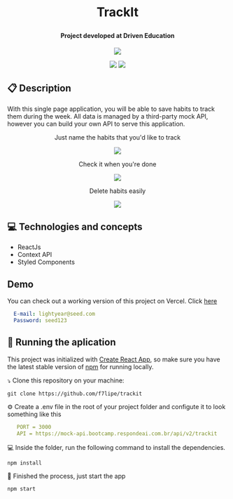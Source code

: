 # <p align = "center"> TrackIt </p>
#### <p align = "center"> Project developed at Driven Education </p>

<p align="center">
   <img src="https://lh3.googleusercontent.com/fife/AAbDypBhIMIyN2yHKvbmhirECtWPDoGfk3Xge44d1WBNpxUc9Y5BGn_0ITRvV_0UxtC71a2fbT_u0yaYi3sYY91BXrWvmVmXZGJFu_aEwPME0eNOJfB6QoSkhf55Gm1sVMRR8ORdx6uGUUPeLEE9vx8Q42yywjt42UdrACQvHSsnpet9zA5RgsWnbJyA3Qp-sXDHhtIIqly0IzkVIxmK73_DTR480FjiZzY0iH-Rwq_FCtcDOC6tJsUpRusXVXtdkSdooALql3XL4rpYAKwBP6c6OR_Xc1HtfUG9ZGMHnW8WWuXfP-3Cvlkt9wQeyAh0S2s1or_r5kWF8hFIkjna4HsYJJAymPCBdJulmFVYbhinmrGl_yHq4DFlPzjfv7tk3mO4iWXc1Z-57TJz8L52h7O47M701A4hBUUCv1Xwr1AhdySGZnhOQ8ciL6lNnRY0sF6NWeiwPi4LQ_4vDc1SQP1FCDz2i3y---vHbabgzyip3_jaVmdMSxFOELGoHaR4yGG8MxQPpjxYSUGnhYBkJeu0Qr7IfCyGPCJRxWhjNyKgsvn9l5b9HhT-ks5L9L_9VB7LzAM0uSfiYfbouUH2R0V-oaeIcf3_CdBQIRWjMZSvpC7TKK7jok8G7_b84-zGjh3YGmZFZBk3FGvJFKXQZJrXLRGrMwHJ_7qoyfPx7Kve3cwtXjAxRfuEABJb1NKR9qqtuMa3r7nebZHFbNGYR5Q3OwNS8rHHiVKQ-zKWVch0YxuVmmXbGqj7bk3Ho6t9eYRi7EZI9vT_z7uOmb7yKqKZV2jKfHUE-XpcnPPY6jC-jIZVzsl9GL4B0GEwjCpnLpilhe0-hVVFh0HdOSW3c9RBJjZJfeX30kusbXcxRUtdhS2_cZZOQBhMwyj7_4NQ_r8cV8rw4VdcENtbgDjjtQnbjAbZngj02bukqz87vBuBrr4PaEfywUqyBRrq9PuSqzoNFw9_0LYsrysH6kV58f9fA7Kcf2wyXmhWG4eH_QF0XcPBfGkajbWMrFoE_26v14kXiyo-eP4YUjE2hgyTwDAk_9sWj89tOyKP3j1ShTHKqRp1yoroEc1mrbW3CRJVShWQFRw2o6c_cN13K1W2ykwh2ebLjSWFUGaLZFxti0F9aYlcMqNAyVHvZNpO3IBCvEW2Ie-VjFt01YRxaL2Hrnov60Di0BVxxV26276isxE2vT_kR0DoMhBmLpDhw-34PlrGQQXD_tUs42aF2g4brHrx1ZJXYRLkmkEv94zqcUPWE0dquPHW3V3aOXfi1VY29h-H4lcic4inw2ZhpHOrERoE3-pENtvfkO2N-f-7Ev_AQAkzTZ6FGUddWSfMLLj6lHtHPWNnr2JWGa-BJ6rlPFpFZlhTiyx7cbZV5-EEqyma7qb2gcoUYHlsg8E=w1360-h602"/>
</p>

<p align = "center">
    <img src="https://img.shields.io/badge/responsiveness-Mobile-4dae71?style=flat-square" />
    <img src="https://img.shields.io/badge/stack-Front_end-4dae71?style=flat-square" />
</p>


##  :clipboard: Description

With this single page application, you will be able to save habits to track them during the week. All data is managed by a third-party mock API, however you can build your own API to serve this application.

<div>
<p align = "center"> Just name the habits that you'd like to track </p>
<p align = "center">
<img src="https://lh3.googleusercontent.com/fife/AAbDypDKOG9goQpfZtSjBAE4pwzGH1onFouUKvwpNDsLfYVQ6rdteBdbcgkJ4NEt4jiO0fXlJ4a0mt8Nw_DS3h2wdkoiXNTKfNgkZ-DHepcgbTRzpQOtuZB-Ibx8BKxTHtWsK4I08H_8uZ6_CLI-z3eaWOTCN7xmSP4ymzbAp-vSCaHe6UDou8zVofx6Im7s_k-gu4CoagVmrQGEeFX0ZcFhIV-Zmnw4TkbWXWAVTMeR1j2Q-TyLuvQDwcsEF_NajZISCKR8jzknR54nwSRXJnjWNcYOs0hbJFdNdZgO4t40GYnkVjGLD-jp7-6ayG2OJoITMhZ-cXkKn_kgs24Bwo4rsB5MFjfJ83uAIbaYOBkjC1lu3Ug2s3p_2OKovKAMVNUldGVaJ9dIUVXlfyVKUdjVo9msZ10PFb0nIfK2NtZIDbWd8M6TkE_tolA85EXrOQLuzQtAkPIP8BpzFeBfzAeej7lfEDThp2_iE5HinrYb3rF8nh9XikkjQp3HbezQDduFYUwwyk3cCXana3l6_DJO9mEzq4YmEEgDZ-i33IFwC6RGC4kGdQSnTobvpUv-BOYF7cOqCg7lhy4hPD1ykELV2R6c-v71wRav--_gxRf7Y-Nh0qmpEvuzosbM7wIa64kQyC3pIgxB8fQaoJxQoD4DsMdtt5wUkAk6vDz-EtmGbqnE5ZNL82yG4ktJQLoaQ-UOtiuALcBC4XLlOyVUir24ywBYETorSx3JjBZWH7wa3K1mNU4gGHtc36MncT5NJobnRgKo44LZk9IoGaAyyQN8p5Mcwauqm6cQ2Fzyb3dZz4SHv-JIYRVYdETFykgO2uD0x_Gk0Kq8DhIcwrnU92Wia4RewKnSnCOcEQ78ySH18wCKJOZpOSxiOMwfTOsdPgQFwjVcbQJlVmZ8Wy-WXIrWgRnFss3ZPnIVeeq6kJjnyg7GUipFlEBQQE5CqwLR-PQGX7ToepWl8BFZgzKWuGdqdPnkAoOgDDUpEZ6DpQLbOxO4Z7yEptZeyrzviLp06lR61I1JmmEDqEgNu8UT418xYDfagyrIuSYHu1A_lKy02dOl748pQs70vMePAfZANpUZ5m_6pG5BDdgkoAhGryhf-D74NLYaqGfKMSyPBYn5IaJ4cchTidvO9B_QWymrrfeiEoRdQNzkQoDcLGYh_yQt-v9ivK3DbfjneRU1kqLKwTXQGX4hZiYW-pnJoXLCc_CnnQwyYko1WjIkQyhID3yr76JPObFehjgKunD9TEua7wNMTJaQgmCHwarx4Fy6r6gGw4yXLO-TGNi2Go_JHxKMIp3cKsIBrFdmSd3rurwt9gsnwrUUEIptkJ31C1G8lAXRz5yoQ2UH=w2000-h4328" />
</p>
 
<p align="center"> Check it when you're done </p>
<p align="center">
<img src="https://lh3.googleusercontent.com/fife/AAbDypCWSSvneBI_rq7l_KxNgugk6j58eWO0KGVtaB6d1zM7IKe9KhWCOqdXtuy06Lvb2Db1tTg6OZwWplyCP0B1p2qd00okPxNKJNFeO-BHYabr3wDlcxB80NhF5A_IFEWplHbdGUedgLG3CpVC5FfswCvBhh_EyxbeyS6CB-E9t13XntSIlTpK3RxTBaHHvvczPAFHHvtT3qH8Hvo7PCKByPiKzXU5kRTEUE87nm059Q8gbsldYIMfJsBKEvJdz43qAMIW7j6MqZdPByNaXEhkiXpi98dGFDWFkWf_Sp2a8qZGbpOMgW2aRL9TgRH1KC2hehBJI-_Xpmkg_nhA5ISX6DRaKb1uScEuKoxr_BEeVTTzqLQMuCMR999S9KCdq5BPM9FS8azdHPI9EkYOMRnJVuSdO-tvpRxTsjt3EejHhE7N1tBMUqEbkPwd_G-fA2JENjozcImzKIA1BRTuEraagrCh0L9ke0GFS33KzQ5fV_M9GG7LA1ZaseMnbS2yJkgRxKgPYQfZ2Rqn22OZUMb-9m0CAmGhZujW9AmGPKcTNabZyZ7A9gzORhfgwgx-fsqeX_FiwuSd7fGR8vgS0KVxirrKpQ80rT1U757-GaYUYLaSHJiaho5yXx85bu2Zamdd2-hNfOJ9z_2w_LqMS_fA-TGc879KXoyrMq-IyUadWV6BaOL8vCCafU9CanJtMaVnhuRn-8Q7nTYwfD--HyOEIBQ6msYISfZd_fN9BHoKjy2GWoVI9Ej2kYGvdDdj_0StTTogJcBK1s_A5nkPpgNWN77ATiWEH0sNbworcM1u30T7TsbcEDpY9F7q02iVziMD1883XRB5I7sscmuvsC8tBd5jstLdgGPRLMA5nN-fYhM0okN3yYdHOqQW8C6mvWnod8FLbv4bWyqvPyqmFpLdgfLvzx7dfGOfc4T_OxG3i2xM_FuDPA2CgvwGTPQManCXc3GewBxe7-a4HP_2QiqjjKCCDCtePTHvUsa8CltFHeU4lZ2Rc1pgqIOfrllrt-kS89AwITwF4KjpEJ5Pwkp9qsHoUQg4nyABfNaMJ4hmt32KkxvVs6o_bTKadLgkqGYWl5k1ZijENfPhDKLmYZWQHWmkI52dVMobD2cZQxr2-kZNq9_nnVOjtFZXFwUu1-YC7iliYdu21zM0C8bBwawbU3Eo-5DpLHDON8Ai9pQKL9Pfi2DJ_lgig-zmsZiSWreAjHdNCOzwurChLoCbO_uWlQu8qK5aoISZX1kBDk9HDuyRR87qGQTntb0dbL61QALSeXB8PzYVBtH-FWYIKHUDVO4GdqWxEFGupm__nBDXJ31IlrEYGP3hAZpnScmfbi9Icwh9o2rg=w2000-h1984" />
<p>

<p align= "center"> Delete habits easily </p>
<p align = "center">
<img src="https://lh3.googleusercontent.com/fife/AAbDypDI0W__rnedxLdRGecKXDuXL8_5Bv8IWfvVKKkKtmSO62ws9Zf_o4XKSKJE5Gb5HB5ZiSLQp1Y8z2VPe8lUZKXnGIoL5fl9WjFynOEjL-0sqGI65UpVe8PNV3AO2YAO0Vm8kdsN-1a9U4o82C-QQ-9R8mqanonHxaq762vn1PIW2Shp8HnQ5RwuAu3RYZXvupXtZNygyAq4-jR-3Phn3SVeeqJGBhR-EUcBcxW0BSkKOTMFJuHTnncsviB3ob9fzNFusLcJmqttwJrsm0CjVjSC7JYbrczwSamlMBIb1qNMn92s6KAQDbM9rfVR_AGtOgKz8uHQ6Dmq3bVRBeDnBEKTzaM55j2ubmPP_X_IprDagiivZF8ENH7YaTNKW7KTE7m7PxbmYw63hw7SpZ2nnyxi4vcAyCtd2MPRPU5zKcAEGc_WY_mUKvPdT5_Ek8cAtEgDrE2syYSQ0pFZgslPQ_4zZC4HdmJ3LoiLMA54w2AHaM1jdoxqKjOGNzOxDJHo6jSxpfzn9z-HZMrPafkuc35Hc_2p7Cdi7kvO-bxiplUGrAuOpnNVH6nqpRQzQ-wF14c61LAYVkqEXvKGMJEMAczQug86uu5Fq-Yt7PIElDJxWYJbUt2PUGeW-3fTI2GYB4qakZLtMlCGxxCqafGGOfI7_Y6exiyJmVpNF9Vd1ImNus_2AaoRVB4UvAge8Sa2AV_81tkwnI5WCxhCSuE6R16JnW962V2eAYoU9FgKWJprx1WQGIlGUYwDKTkmFzZ5u70q97RelHe2Fq1ZqHQRzfWAPDJNDnaai3l2Krh3wWjMwPhPyHEF1kWDZLsxeg1qydRfZonx5GQR4_06gqNCafZbKpFjvRXRpYrR0JvDtkPyoW-wvr6yiYfkcBfWkNw_a5yWwjWqLK9d3iDZPAEaq2Fg1fPdq7pakZqDOJ4T4oOQxGcs-7NOzidQlmKpJtN753so-KgJZET6T9xWxwqOCQVWrah7zDyBgxfqASZrH9hAWMlpel2nqyCcO2lNUaD0pU6uULF2oJUbLCqPtWVHKO23xH9ARupl8ye2mUhlxYo1tRJ5Nlx-w20Us8oCejnCCjKRiGJQQazdNjCTd1Q1j781UrP96e1MZswanc7XgfspeVzJ0hFFZhcAwS4S_gFKv503dC3WhJWyETyskdX1h3D4J4Ym63XG6PYKwcAt_g4pQgf00UextFa0x7JTW9Ho4lv28DCjELRGk3Ruima5kW_AARgo_iiwotpH23IP-ldOXmIcwNTYK7iwzlbExoctEESklVmJXXMSLtl-URWceMcv8a-t3STJIspS4ILQAoWOu2R746lQq0Vytvs5lpuUYnEdLXqL=w2000-h1984" />
</p>

## :computer:	 Technologies and concepts 

- ReactJs
- Context API
- Styled Components 

## Demo
   
   You can check out a working version of this project on Vercel. Click [here](https://projeto10-trackit-q26970vc2-f7lipe.vercel.app) </p>
   
```yml
  E-mail: lightyear@seed.com
  Password: seed123
``` 

## 🏁 Running the aplication 

This project was initialized with [Create React App](https://github.com/facebook/create-react-app), so make sure you have the latest stable version of [npm](https://www.npmjs.com/) for running locally.

⤵️ Clone this repository on your machine:

```
git clone https://github.com/f7lipe/trackit
```

⚙️ Create a .env file in the root of your project folder and configute it to look something like this
```yml
   PORT = 3000
   API = https://mock-api.bootcamp.respondeai.com.br/api/v2/trackit
``` 


💻 Inside the folder, run the following command to install the dependencies.

```
npm install
```

🏁 Finished the process, just start the app
```
npm start
```
